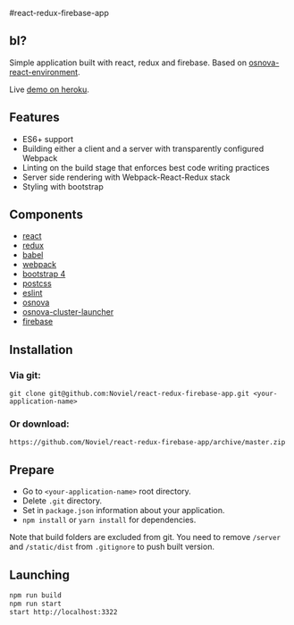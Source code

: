 #react-redux-firebase-app

## bI?
Simple application built with react, redux and firebase. 
Based on [osnova-react-environment](https://github.com/Noviel/osnova-react-environment).

Live [demo on heroku](https://react-redux-firebase-app.herokuapp.com).
## Features

 - ES6+ support
 - Building either a client and a server with transparently configured Webpack
 - Linting on the build stage that enforces best code writing practices
 - Server side rendering with Webpack-React-Redux stack
 - Styling with bootstrap
 
## Components 

 - [react](https://facebook.github.io/react/)
 - [redux](http://redux.js.org/)
 - [babel](https://babeljs.io/)
 - [webpack](https://webpack.js.org/)
 - [bootstrap 4](https://v4-alpha.getbootstrap.com/)
 - [postcss](http://postcss.org/)
 - [eslint](http://eslint.org/)
 - [osnova](https://github.com/Noviel/osnova)
 - [osnova-cluster-launcher](https://github.com/Noviel/osnova-cluster-launcher)
 - [firebase](https://www.npmjs.com/package/firebase)
 
## Installation

### Via git:

    git clone git@github.com:Noviel/react-redux-firebase-app.git <your-application-name>
    
### Or download:

    https://github.com/Noviel/react-redux-firebase-app/archive/master.zip
    
## Prepare
- Go to `<your-application-name>` root directory.
- Delete `.git` directory.
- Set in `package.json` information about your application.
- `npm install` or `yarn install` for dependencies.

Note that build folders are excluded from git. You need to
remove `/server` and `/static/dist` from `.gitignore` to push built version.

## Launching

```sh
npm run build
npm run start
start http://localhost:3322
```